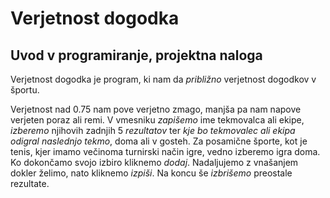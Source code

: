 # Verjetnost dogodka

## Uvod v programiranje, projektna naloga

Verjetnost dogodka je program, ki nam da *približno* verjetnost dogodkov v športu.

Verjetnost nad 0.75 nam pove verjetno zmago, manjša pa nam napove verjeten poraz ali remi.
V vmesniku *zapišemo* ime tekmovalca ali ekipe, *izberemo* njihovih zadnjih 5 *rezultatov* ter *kje bo tekmovalec ali ekipa odigral naslednjo tekmo*, doma ali v gosteh. Za posamične športe, kot je tenis, kjer imamo večinoma turnirski način igre, vedno izberemo igra doma. 
Ko dokončamo svojo izbiro kliknemo *dodaj*.
Nadaljujemo z vnašanjem dokler želimo, nato kliknemo *izpiši*.
Na koncu še *izbrišemo* preostale rezultate.
